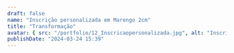 ```yaml
---
draft: false
name: "Inscrição personalizada em Marengo 2cm"
title: "Transformação"
avatar: { src: "/portfolio/12_Inscricaopersonalizada.jpg", alt: "Inscrição personalizada em Marengo 2cm" }
publishDate: "2024-03-24 15:39"
---
```

